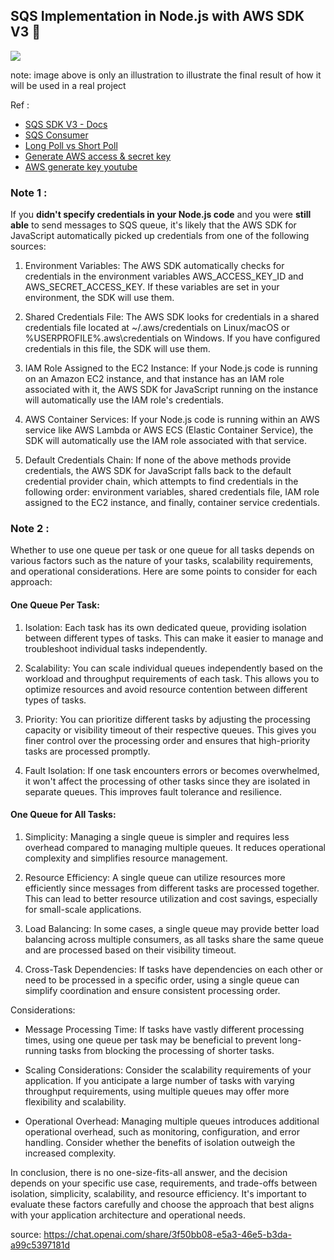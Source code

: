 ## SQS Implementation in Node.js with AWS SDK V3 🧩

![](https://miro.medium.com/v2/resize:fit:1200/1*9z3sbaE6yGT1Ukau8iq4ew.png)

note: image above is only an illustration to illustrate the final result of how it will be used in a real project

Ref :

- [SQS SDK V3 - Docs](https://docs.aws.amazon.com/AWSJavaScriptSDK/v3/latest/client/sqs/command/SendMessageCommand/)
- [SQS Consumer](https://www.npmjs.com/package/sqs-consumer)
- [Long Poll vs Short Poll](https://flofuchs.com/taking-a-look-at-aws-sqs-short-and-long-polling)
- [Generate AWS access & secret key](https://k21academy.com/amazon-web-services/create-access-and-secret-keys-in-aws/)
- [AWS generate key youtube](https://www.youtube.com/watch?v=Fxflt0v2Mfc&ab_channel=NeerajGarg)

### Note 1 :

If you **didn't specify credentials in your Node.js code** and you were **still able** to send messages to SQS queue, it's likely that the AWS SDK for JavaScript automatically picked up credentials from one of the following sources:

1. Environment Variables: The AWS SDK automatically checks for credentials in the environment variables AWS_ACCESS_KEY_ID and AWS_SECRET_ACCESS_KEY. If these variables are set in your environment, the SDK will use them.

2. Shared Credentials File: The AWS SDK looks for credentials in a shared credentials file located at ~/.aws/credentials on Linux/macOS or %USERPROFILE%\.aws\credentials on Windows. If you have configured credentials in this file, the SDK will use them.

3. IAM Role Assigned to the EC2 Instance: If your Node.js code is running on an Amazon EC2 instance, and that instance has an IAM role associated with it, the AWS SDK for JavaScript running on the instance will automatically use the IAM role's credentials.

4. AWS Container Services: If your Node.js code is running within an AWS service like AWS Lambda or AWS ECS (Elastic Container Service), the SDK will automatically use the IAM role associated with that service.

5. Default Credentials Chain: If none of the above methods provide credentials, the AWS SDK for JavaScript falls back to the default credential provider chain, which attempts to find credentials in the following order: environment variables, shared credentials file, IAM role assigned to the EC2 instance, and finally, container service credentials.

### Note 2 :

Whether to use one queue per task or one queue for all tasks depends on various factors such as the nature of your tasks, scalability requirements, and operational considerations. Here are some points to consider for each approach:

#### One Queue Per Task:

1. Isolation: Each task has its own dedicated queue, providing isolation between different types of tasks. This can make it easier to manage and troubleshoot individual tasks independently.

2. Scalability: You can scale individual queues independently based on the workload and throughput requirements of each task. This allows you to optimize resources and avoid resource contention between different types of tasks.

3. Priority: You can prioritize different tasks by adjusting the processing capacity or visibility timeout of their respective queues. This gives you finer control over the processing order and ensures that high-priority tasks are processed promptly.

4. Fault Isolation: If one task encounters errors or becomes overwhelmed, it won't affect the processing of other tasks since they are isolated in separate queues. This improves fault tolerance and resilience.

#### One Queue for All Tasks:

1. Simplicity: Managing a single queue is simpler and requires less overhead compared to managing multiple queues. It reduces operational complexity and simplifies resource management.

2. Resource Efficiency: A single queue can utilize resources more efficiently since messages from different tasks are processed together. This can lead to better resource utilization and cost savings, especially for small-scale applications.

3. Load Balancing: In some cases, a single queue may provide better load balancing across multiple consumers, as all tasks share the same queue and are processed based on their visibility timeout.

4. Cross-Task Dependencies: If tasks have dependencies on each other or need to be processed in a specific order, using a single queue can simplify coordination and ensure consistent processing order.

Considerations:

- Message Processing Time: If tasks have vastly different processing times, using one queue per task may be beneficial to prevent long-running tasks from blocking the processing of shorter tasks.

- Scaling Considerations: Consider the scalability requirements of your application. If you anticipate a large number of tasks with varying throughput requirements, using multiple queues may offer more flexibility and scalability.

- Operational Overhead: Managing multiple queues introduces additional operational overhead, such as monitoring, configuration, and error handling. Consider whether the benefits of isolation outweigh the increased complexity.

In conclusion, there is no one-size-fits-all answer, and the decision depends on your specific use case, requirements, and trade-offs between isolation, simplicity, scalability, and resource efficiency. It's important to evaluate these factors carefully and choose the approach that best aligns with your application architecture and operational needs.

source: https://chat.openai.com/share/3f50bb08-e5a3-46e5-b3da-a99c5397181d
